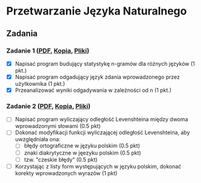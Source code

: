 # Przetwarzanie Języka Naturalnego

## Zadania
### Zadanie 1 ([PDF](http://home.agh.edu.pl/~wojtek/pjn2015/lab1.pdf), [Kopia](https://github.com/mkierc/pjn/blob/master/resources/lab1/lab1.pdf), [Pliki](http://home.agh.edu.pl/~wojtek/pjn2015/lab1.tar.gz))
- [x] Napisać program budujący statystykę n-gramów dla różnych języków (1 pkt.)
- [x] Napisać program odgadujący język zdania wprowadzonego przez użytkownika (1 pkt.)
- [x] Przeanalizować wyniki odgadywania w zależności od n (1 pkt.)

### Zadanie 2 ([PDF](http://home.agh.edu.pl/~wojtek/pjn2015/lab2.pdf), [Kopia](https://github.com/mkierc/pjn/blob/master/resources/lab2/lab2.pdf), [Pliki](http://home.agh.edu.pl/~wojtek/pjn2015/lab2.tar.gz))
- [ ] Napisać program wyliczający odległość Levenshteina między dwoma wprowadzonymi słowami (0.5 pkt)
- [ ] Dokonać modyfikacji funkcji wyliczającej odległość Levenshteina, aby uwzględniała ona:
  - [ ] błędy ortograficzne w języku polskim (0.5 pkt)
  - [ ] znaki diakrytyczne w jęezyku polskim (0.5 pkt)
  - [ ] tzw. "czeskie błędy" (0.5 pkt)
- [ ] Korzystając z listy form występujących w języku polskim, dokonać korekty wprowadzonych wyrazów (1 pkt)
